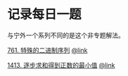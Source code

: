 #  记录每日一题

与宁外一个系列不同的是这个非专题解法。

[761. 特殊的二进制序列](./2022/8/8.md)    [@link](https://leetcode.cn/problems/special-binary-string/)

[1413. 逐步求和得到正数的最小值](./2022/8/9.md)  [@link](https://leetcode.cn/problems/minimum-value-to-get-positive-step-by-step-sum/)
